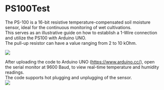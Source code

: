 # PS100Test
The PS-100 is a 16-bit resistive temperature-compensated soil moisture sensor, ideal for the continuous monitoring of wet cultivations.  
This serves as an illustrative guide on how to establish a 1-Wire connection and utilize the PS100 with Arduino UNO.  
The pull-up resistor can have a value ranging from 2 to 10 kOhm.  

![](https://www.ipposnif.com/img/github/ps100_fritzing.png)  
  
After uploading the code to Arduino UNO (https://www.arduino.cc/), open the serial monitor at 9600 Baud, to view real-time temperature and humidity readings.    
The code supports hot plugging and unplugging of the sensor.  
![](https://www.ipposnif.com/img/github/serialmonitor.png)  
  
  

